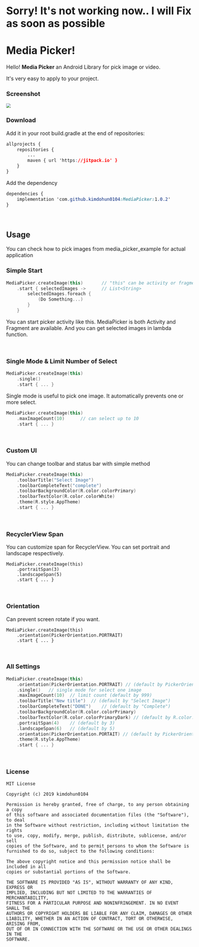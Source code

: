 # Sorry! It's not working now.. I will Fix as soon as possible
# Media Picker!

Hello! **Media Picker** an Android Library for pick image or video. 

It's very easy to apply to your project.



### Screenshot

<img src="https://user-images.githubusercontent.com/36754680/66700279-c3724a00-ed29-11e9-8604-d2c479ef5f68.png" style="zoom:75%;" />



### Download

 Add it in your root build.gradle at the end of repositories:

```css
allprojects {
	repositories {
		...
        maven { url 'https://jitpack.io' }
	}
}
```

 Add the dependency

```css
dependencies {
    implementation 'com.github.kimdohun0104:MediaPicker:1.0.2'
}
```

<br>
  
## Usage

 You can check how to pick images from media_picker_example for actual application

### Simple Start

```kotlin
MediaPicker.createImage(this)		// "this" can be activity or fragment
	.start { selectedImages ->		// List<String>
        selectedImages.foreach {
            (Do Something...)
        }
    }
```

You can start picker activity like this. MediaPicker is both Activity and Fragment are available. And you can get selected images in lambda function.

<br>

### Single Mode & Limit Number of Select

```kotlin
MediaPicker.createImage(this)
	.single()
	.start { ... }
```

  Single mode is useful to pick one image. It automatically prevents one or more select.

```kotlin
MediaPicker.createImage(this)
	.maxImageCount(10) 		// can select up to 10
	.start { ... }
```

<br>

### Custom UI

 You can change toolbar and status bar with simple method

```kotlin
MediaPicker.createImage(this)
	.toolbarTitle("Select Image")
	.toolbarCompleteText("complete")
	.toolbarBackgroundColor(R.color.colorPrimary)
	.toolbarTextColor(R.color.colorWhite)
	.theme(R.style.AppTheme)
	.start { ... }
```

<br>

### RecyclerView Span

 You can customize span for RecyclerView. You can set portrait and landscape respectively.

```
MediaPicker.createImage(this)
	.portraitSpan(3)
	.landscapeSpan(5)
	.start { ... }
```

<br>

### Orientation

 Can prevent screen rotate if you want.

```
MediaPicker.createImage(this)
	.orientation(PickerOrientation.PORTRAIT)
	.start { ... }
```

<br>

### All Settings

```kotlin
MediaPicker.createImage(this)
	.orientation(PickerOrientation.PORTRAIT) // (default by PickerOrientation.BOTH)
	.single()	// single mode for select one image
	.maxImageCount(10)	// limit count (default by 999)
	.toolbarTitle("New title")	// (default by "Select Image")
	.toolbarCompleteText("DONE")	// (default by "Complete")
	.toolbarBackgroundColor(R.color.colorPrimary)
	.toolbarTextColor(R.color.colorPrimaryDark)	// (default by R.color.colorWhite)
	.portraitSpan(4)	// (default by 3)
	.landscapeSpan(6)	// (default by 5)
	.orientation(PickerOrientation.PORTAIT)	// (default by PickerOrientation.BOTH)
	.theme(R.style.AppTheme)
	.start { ... }
```

<br>

### License

```
MIT License

Copyright (c) 2019 kimdohun0104

Permission is hereby granted, free of charge, to any person obtaining a copy
of this software and associated documentation files (the "Software"), to deal
in the Software without restriction, including without limitation the rights
to use, copy, modify, merge, publish, distribute, sublicense, and/or sell
copies of the Software, and to permit persons to whom the Software is
furnished to do so, subject to the following conditions:

The above copyright notice and this permission notice shall be included in all
copies or substantial portions of the Software.

THE SOFTWARE IS PROVIDED "AS IS", WITHOUT WARRANTY OF ANY KIND, EXPRESS OR
IMPLIED, INCLUDING BUT NOT LIMITED TO THE WARRANTIES OF MERCHANTABILITY,
FITNESS FOR A PARTICULAR PURPOSE AND NONINFRINGEMENT. IN NO EVENT SHALL THE
AUTHORS OR COPYRIGHT HOLDERS BE LIABLE FOR ANY CLAIM, DAMAGES OR OTHER
LIABILITY, WHETHER IN AN ACTION OF CONTRACT, TORT OR OTHERWISE, ARISING FROM,
OUT OF OR IN CONNECTION WITH THE SOFTWARE OR THE USE OR OTHER DEALINGS IN THE
SOFTWARE.
```

